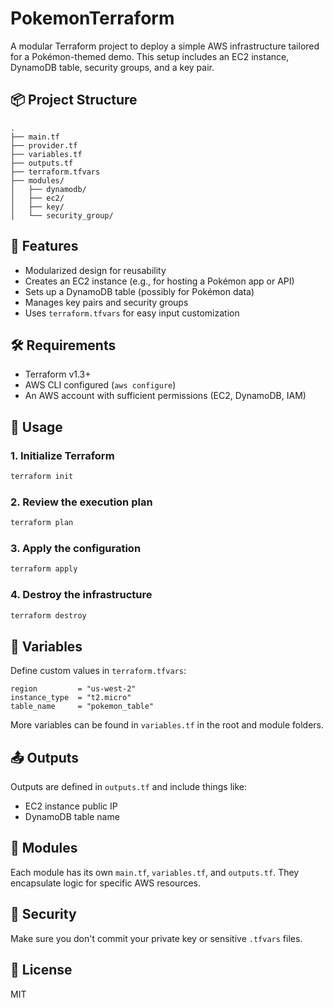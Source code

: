 # PokemonTerraform

A modular Terraform project to deploy a simple AWS infrastructure tailored for a Pokémon-themed demo. This setup includes an EC2 instance, DynamoDB table, security groups, and a key pair.

## 📦 Project Structure

```
.
├── main.tf
├── provider.tf
├── variables.tf
├── outputs.tf
├── terraform.tfvars
├── modules/
│   ├── dynamodb/
│   ├── ec2/
│   ├── key/
│   └── security_group/
```

## 🚀 Features

- Modularized design for reusability
- Creates an EC2 instance (e.g., for hosting a Pokémon app or API)
- Sets up a DynamoDB table (possibly for Pokémon data)
- Manages key pairs and security groups
- Uses `terraform.tfvars` for easy input customization

## 🛠️ Requirements

- Terraform v1.3+
- AWS CLI configured (`aws configure`)
- An AWS account with sufficient permissions (EC2, DynamoDB, IAM)

## 🔧 Usage

### 1. Initialize Terraform

```bash
terraform init
```

### 2. Review the execution plan

```bash
terraform plan
```

### 3. Apply the configuration

```bash
terraform apply
```

### 4. Destroy the infrastructure

```bash
terraform destroy
```

## 📄 Variables

Define custom values in `terraform.tfvars`:

```hcl
region         = "us-west-2"
instance_type  = "t2.micro"
table_name     = "pokemon_table"
```

More variables can be found in `variables.tf` in the root and module folders.

## 📤 Outputs

Outputs are defined in `outputs.tf` and include things like:

- EC2 instance public IP
- DynamoDB table name

## 📁 Modules

Each module has its own `main.tf`, `variables.tf`, and `outputs.tf`. They encapsulate logic for specific AWS resources.

## 🔐 Security

Make sure you don't commit your private key or sensitive `.tfvars` files.

## 📘 License

MIT